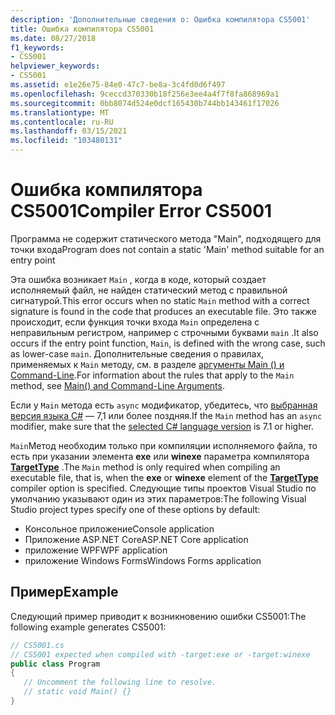 ```yaml
---
description: 'Дополнительные сведения о: Ошибка компилятора CS5001'
title: Ошибка компилятора CS5001
ms.date: 08/27/2018
f1_keywords:
- CS5001
helpviewer_keywords:
- CS5001
ms.assetid: e1e26e75-84e0-47c7-be8a-3c4fd0d6f497
ms.openlocfilehash: 9ceccd370330b18f256e3ee4a4f7f8fa868969a1
ms.sourcegitcommit: 0bb8074d524e0dcf165430b744bb143461f17026
ms.translationtype: MT
ms.contentlocale: ru-RU
ms.lasthandoff: 03/15/2021
ms.locfileid: "103480131"
---
```

# <a name="compiler-error-cs5001"></a><span data-ttu-id="6c6b0-103">Ошибка компилятора CS5001</span><span class="sxs-lookup"><span data-stu-id="6c6b0-103">Compiler Error CS5001</span></span>

<span data-ttu-id="6c6b0-104">Программа не содержит статического метода "Main", подходящего для точки входа</span><span class="sxs-lookup"><span data-stu-id="6c6b0-104">Program does not contain a static 'Main' method suitable for an entry point</span></span>

<span data-ttu-id="6c6b0-105">Эта ошибка возникает `Main` , когда в коде, который создает исполняемый файл, не найден статический метод с правильной сигнатурой.</span><span class="sxs-lookup"><span data-stu-id="6c6b0-105">This error occurs when no static `Main` method with a correct signature is found in the code that produces an executable file.</span></span> <span data-ttu-id="6c6b0-106">Это также происходит, если функция точки входа `Main` определена с неправильным регистром, например с строчными буквами `main` .</span><span class="sxs-lookup"><span data-stu-id="6c6b0-106">It also occurs if the entry point function, `Main`, is defined with the wrong case, such as lower-case `main`.</span></span> <span data-ttu-id="6c6b0-107">Дополнительные сведения о правилах, применяемых к `Main` методу, см. в разделе [аргументы Main () и Command-Line](../programming-guide/main-and-command-args/index.md).</span><span class="sxs-lookup"><span data-stu-id="6c6b0-107">For information about the rules that apply to the `Main` method, see [Main() and Command-Line Arguments](../programming-guide/main-and-command-args/index.md).</span></span>

<span data-ttu-id="6c6b0-108">Если у `Main` метода есть `async` модификатор, убедитесь, что [выбранная версия языка C#](../language-reference/configure-language-version.md) — 7,1 или более поздняя.</span><span class="sxs-lookup"><span data-stu-id="6c6b0-108">If the `Main` method has an `async` modifier, make sure that the [selected C# language version](../language-reference/configure-language-version.md) is 7.1 or higher.</span></span>

<span data-ttu-id="6c6b0-109">`Main`Метод необходим только при компиляции исполняемого файла, то есть при указании элемента **exe** или **winexe** параметра компилятора [**TargetType**](../language-reference/compiler-options/output.md#targettype) .</span><span class="sxs-lookup"><span data-stu-id="6c6b0-109">The `Main` method is only required when compiling an executable file, that is, when the **exe** or **winexe** element of the [**TargetType**](../language-reference/compiler-options/output.md#targettype) compiler option is specified.</span></span> <span data-ttu-id="6c6b0-110">Следующие типы проектов Visual Studio по умолчанию указывают один из этих параметров:</span><span class="sxs-lookup"><span data-stu-id="6c6b0-110">The following Visual Studio project types specify one of these options by default:</span></span>

- <span data-ttu-id="6c6b0-111">Консольное приложение</span><span class="sxs-lookup"><span data-stu-id="6c6b0-111">Console application</span></span>
- <span data-ttu-id="6c6b0-112">Приложение ASP.NET Core</span><span class="sxs-lookup"><span data-stu-id="6c6b0-112">ASP.NET Core application</span></span>
- <span data-ttu-id="6c6b0-113">приложение WPF</span><span class="sxs-lookup"><span data-stu-id="6c6b0-113">WPF application</span></span>
- <span data-ttu-id="6c6b0-114">приложение Windows Forms</span><span class="sxs-lookup"><span data-stu-id="6c6b0-114">Windows Forms application</span></span>

## <a name="example"></a><span data-ttu-id="6c6b0-115">Пример</span><span class="sxs-lookup"><span data-stu-id="6c6b0-115">Example</span></span>

<span data-ttu-id="6c6b0-116">Следующий пример приводит к возникновению ошибки CS5001:</span><span class="sxs-lookup"><span data-stu-id="6c6b0-116">The following example generates CS5001:</span></span>
  
```csharp
// CS5001.cs
// CS5001 expected when compiled with -target:exe or -target:winexe
public class Program
{
   // Uncomment the following line to resolve.
   // static void Main() {}
}
```  
